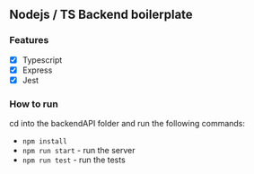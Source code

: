 ## Nodejs / TS Backend boilerplate


### Features
- [x] Typescript
- [x] Express
- [x] Jest

### How to run

cd into the backendAPI folder and run the following commands:

- `npm install`
- `npm run start` - run the server
- `npm run test` - run the tests